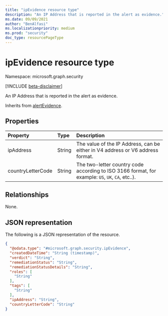 ```yaml
---
title: "ipEvidence resource type"
description: "An IP Address that is reported in the alert as evidence."
ms.date: 09/09/2021
author: "BenAlfasi"
ms.localizationpriority: medium
ms.prod: "security"
doc_type: resourcePageType
---
```



# ipEvidence resource type

Namespace: microsoft.graph.security

[!INCLUDE [beta-disclaimer](../../includes/beta-disclaimer.md)]

An IP Address that is reported in the alert as evidence.

Inherits from [alertEvidence](../resources/security-alertevidence.md).

## Properties
|Property|Type|Description|
|:---|:---|:---|
|ipAddress|String|The value of the IP Address, can be either in V4 address or V6 address format.|
|countryLetterCode|String|The two-letter country code according to ISO 3166 format, for example: `US`, `UK`, `CA`, etc..).|

## Relationships
None.

## JSON representation
The following is a JSON representation of the resource.
<!-- {
  "blockType": "resource",
  "@odata.type": "microsoft.graph.security.ipEvidence"
}
-->
``` json
{
  "@odata.type": "#microsoft.graph.security.ipEvidence",
  "createdDateTime": "String (timestamp)",
  "verdict": "String",
  "remediationStatus": "String",
  "remediationStatusDetails": "String",
  "roles": [
    "String"
  ],
  "tags": [
    "String"
  ],
  "ipAddress": "String",
  "countryLetterCode": "String"
}
```